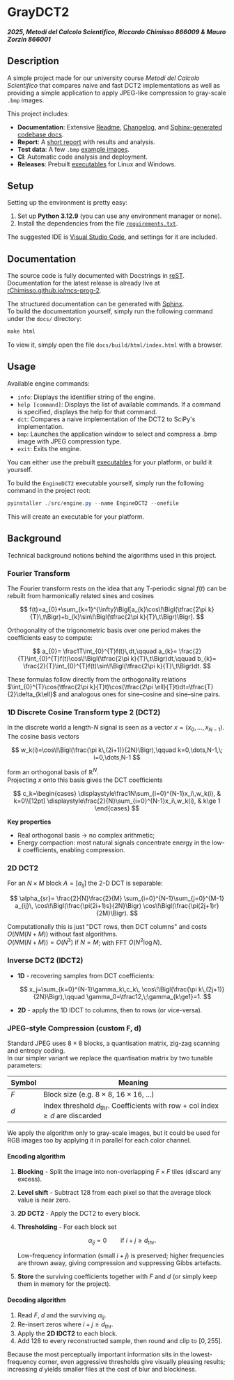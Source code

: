 # GrayDCT2

##### *2025, Metodi del Calcolo Scientifico, Riccardo Chimisso 866009 & Mauro Zorzin 866001*

## Description

A simple project made for our university course *Metodi del Calcolo Scientifico* that compares naive and fast DCT2 implementations as well as providing a simple application to apply JPEG-like compression to gray-scale `.bmp` images.

This project includes:

- **Documentation**: Extensive [Readme](/README.md), [Changelog](/CHANGELOG.md), and [Sphinx-generated codebase docs](https://rchimisso.github.io/mcs-prog-2/).
- **Report**: A [short report](/REPORT.md) with results and analysis.
- **Test data**: A few `.bmp` [example images](/data/).
- **CI**: Automatic code analysis and deployment.
- **Releases**: Prebuilt [executables](https://github.com/rChimisso/mcs-prog-2/releases) for Linux and Windows.

## Setup

Setting up the environment is pretty easy:

1. Set up **Python 3.12.9** (you can use any environment manager or none).
2. Install the dependencies from the file [`requirements.txt`](/requirements.txt).

The suggested IDE is [Visual Studio Code](https://code.visualstudio.com/), and settings for it are included.

## Documentation

The source code is fully documented with Docstrings in [reST](https://docutils.sourceforge.io/rst.html).  
Documentation for the latest release is already live at [rChimisso.github.io/mcs-prog-2](https://rchimisso.github.io/mcs-prog-21/).  

The structured documentation can be generated with [Sphinx](https://www.sphinx-doc.org/en/master/).  
To build the documentation yourself, simply run the following command under the `docs/` directory:
```powershell
make html
```
To view it, simply open the file `docs/build/html/index.html` with a browser.

## Usage

Available engine commands:

- `info`: Displays the identifier string of the engine.
- `help [command]`: Displays the list of available commands. If a command is specified, displays the help for that command.
- `dct`: Compares a naive implementation of the DCT2 to SciPy's implementation.
- `bmp`: Launches the application window to select and compress a .bmp image with JPEG compression type.
- `exit`: Exits the engine.

You can either use the prebuilt [executables](https://github.com/rChimisso/mcs-prog-2/releases) for your platform, or build it yourself.

To build the `EngineDCT2` executable yourself, simply run the following command in the project root:
```powershell
pyinstaller ./src/engine.py --name EngineDCT2 --onefile
```
This will create an executable for your platform.

## Background

Technical background notions behind the algorithms used in this project.

### Fourier Transform

The Fourier transform rests on the idea that any $\text{T-periodic}$ signal $f(t)$ can be rebuilt from harmonically related sines and cosines

$$
f(t)=a_{0}+\sum_{k=1}^{\infty}\Bigl[a_{k}\cos\!\Bigl(\tfrac{2\pi k}{T}\,t\Bigr)+b_{k}\sin\!\Bigl(\tfrac{2\pi k}{T}\,t\Bigr)\Bigr].
$$

Orthogonality of the trigonometric basis over one period makes the coefficients easy to compute:

$$
a_{0}= \frac1T\int_{0}^{T}f(t)\,dt,\qquad
a_{k}= \frac{2}{T}\int_{0}^{T}f(t)\cos\!\Bigl(\tfrac{2\pi k}{T}\,t\Bigr)dt,\qquad
b_{k}= \frac{2}{T}\int_{0}^{T}f(t)\sin\!\Bigl(\tfrac{2\pi k}{T}\,t\Bigr)dt.
$$

These formulas follow directly from the orthogonality relations
$\int_{0}^{T}\cos(\tfrac{2\pi k}{T}t)\cos(\tfrac{2\pi \ell}{T}t)dt=\tfrac{T}{2}\delta_{k\ell}$ and analogous ones for sine–cosine and sine–sine pairs.

### 1D Discrete Cosine Transform type 2 (DCT2)

In the discrete world a length-*N* signal is seen as a vector $x=(x_0,\dots,x_{N-1})$. The cosine basis vectors

$$
w_k(i)=\cos\!\Bigl(\frac{\pi k\,(2i+1)}{2N}\Bigr),\qquad
k=0,\dots,N-1,\; i=0,\dots,N-1
$$

form an orthogonal basis of $\mathbb R^{N}$.  
Projecting *x* onto this basis gives the DCT coefficients

$$
c_k=\begin{cases}
\displaystyle\frac1N\sum_{i=0}^{N-1}x_i\,w_k(i), & k=0\\[12pt]
\displaystyle\frac{2}{N}\sum_{i=0}^{N-1}x_i\,w_k(i), & k\ge 1
\end{cases}
$$

**Key properties**

- Real orthogonal basis → no complex arithmetic;
- Energy compaction: most natural signals concentrate energy in the low-*k* coefficients, enabling compression.

### 2D DCT2

For an $N\times M$ block $A=[a_{ij}]$ the 2-D DCT is separable:

$$
\alpha_{sr}= \frac{2}{N}\frac{2}{M}
\sum_{i=0}^{N-1}\sum_{j=0}^{M-1}
a_{ij}\,
\cos\!\Bigl(\frac{\pi(2i+1)s}{2N}\Bigr)
\cos\!\Bigl(\frac{\pi(2j+1)r}{2M}\Bigr).
$$

Computationally this is just "DCT rows, then DCT columns" and costs $O(NM(N+M))$ without fast algorithms.  
$O(NM(N+M)) = O(N^3) \text{ if } N=M$; with FFT $O(N^2 \log N)$.

### Inverse DCT2 (IDCT2)

- **1D** - recovering samples from DCT coefficients:

  $$
  x_j=\sum_{k=0}^{N-1}\gamma_k\,c_k\,
  \cos\!\Bigl(\frac{\pi k\,(2j+1)}{2N}\Bigr),\qquad 
  \gamma_0=\tfrac12,\;\gamma_{k\ge1}=1.
  $$

- **2D** - apply the 1D IDCT to columns, then to rows (or vice-versa).

### JPEG-style Compression (custom F, d)

Standard JPEG uses $8 \times 8$ blocks, a quantisation matrix, zig-zag scanning and entropy coding.  
In our simpler variant we replace the quantisation matrix by two tunable parameters:

| Symbol | Meaning                                                                                   |
| ------ | ----------------------------------------------------------------------------------------- |
| $F$    | Block size (e.g. $8 \times 8$, $16 \times 16$, $...$)                                     |
| $d$    | Index threshold $d_{\text{thr}}$. Coefficients with row + col index $\ge d$ are discarded |

We apply the algorithm only to gray-scale images, but it could be used for RGB images too by applying it in parallel for each color channel.

#### Encoding algorithm

1. **Blocking** - Split the image into non-overlapping $F\times F$ tiles (discard any excess).

2. **Level shift** - Subtract $128$ from each pixel so that the average block value is near zero.

3. **2D DCT2** - Apply the DCT2 to every block.

4. **Thresholding** - For each block set

   $$
   \alpha_{ij}=0\qquad\text{if } i+j\ge d_{\text{thr}}.
   $$

   Low-frequency information (small $i + j$) is preserved; higher frequencies are thrown away, giving compression and suppressing Gibbs artefacts.

5. **Store** the surviving coefficients together with $F$ and $d$ (or simply keep them in memory for the project).

#### Decoding algorithm

1. Read $F$, $d$ and the surviving $\alpha_{ij}$.
2. Re-insert zeros where $i+j\ge d_{\text{thr}}$.
3. Apply the **2D IDCT2** to each block.
4. Add $128$ to every reconstructed sample, then round and clip to $[0,255]$.

Because the most perceptually important information sits in the lowest-frequency corner, even aggressive thresholds give visually pleasing results; increasing $d$ yields smaller files at the cost of blur and blockiness.
